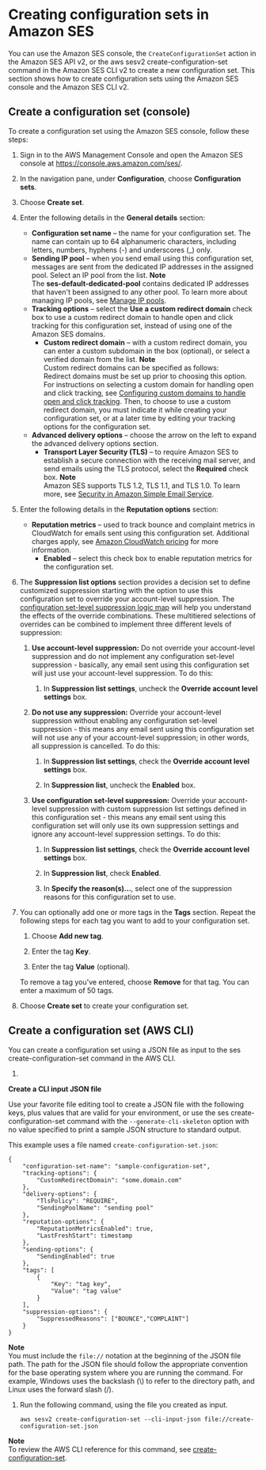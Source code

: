 # Creating configuration sets in Amazon SES<a name="creating-configuration-sets"></a>

You can use the Amazon SES console, the `CreateConfigurationSet` action in the Amazon SES API v2, or the aws sesv2 create\-configuration\-set command in the Amazon SES CLI v2 to create a new configuration set\. This section shows how to create configuration sets using the Amazon SES console and the Amazon SES CLI v2\.

## Create a configuration set \(console\)<a name="config-sets-create-console"></a>

To create a configuration set using the Amazon SES console, follow these steps:

1. Sign in to the AWS Management Console and open the Amazon SES console at [https://console\.aws\.amazon\.com/ses/](https://console.aws.amazon.com/ses/)\.

1. In the navigation pane, under **Configuration**, choose **Configuration sets**\.

1. Choose **Create set**\.

1. <a name="create-config-set-step-4"></a>Enter the following details in the **General details** section:
   + **Configuration set name** – the name for your configuration set\. The name can contain up to 64 alphanumeric characters, including letters, numbers, hyphens \(\-\) and underscores \(\_\) only\.
   + **Sending IP pool** – when you send email using this configuration set, messages are sent from the dedicated IP addresses in the assigned pool\. Select an IP pool from the list\.
**Note**  
The **ses\-default\-dedicated\-pool** contains dedicated IP addresses that haven't been assigned to any other pool\. To learn more about managing IP pools, see [Manage IP pools](managing-ip-pools.md)\.
   + **Tracking options** – select the **Use a custom redirect domain** check box to use a custom redirect domain to handle open and click tracking for this configuration set, instead of using one of the Amazon SES domains\.
     + **Custom redirect domain** – with a custom redirect domain, you can enter a custom subdomain in the box \(optional\), or select a verified domain from the list\.
**Note**  
Custom redirect domains can be specified as follows:  
Redirect domains must be set up prior to choosing this option\. For instructions on selecting a custom domain for handling open and click tracking, see [Configuring custom domains to handle open and click tracking](configure-custom-open-click-domains.md)\.
Then, to choose to use a custom redirect domain, you must indicate it while creating your configuration set, or at a later time by editing your tracking options for the configuration set\.
   + **Advanced delivery options** – choose the arrow on the left to expand the advanced delivery options section\.
     + **Transport Layer Security \(TLS\)** – to require Amazon SES to establish a secure connection with the receiving mail server, and send emails using the TLS protocol, select the **Required** check box\.
**Note**  
Amazon SES supports TLS 1\.2, TLS 1\.1, and TLS 1\.0\. To learn more, see [Security in Amazon Simple Email Service](security.md)\.

1. Enter the following details in the **Reputation options** section:
   + **Reputation metrics** – used to track bounce and complaint metrics in CloudWatch for emails sent using this configuration set\. Additional charges apply, see [Amazon CloudWatch pricing](http://aws.amazon.com/cloudwatch/pricing) for more information\.
     + **Enabled** – select this check box to enable reputation metrics for the configuration set\.

1. <a name="suppression-list-config-set-level"></a>The **Suppression list options** section provides a decision set to define customized suppression starting with the option to use this configuration set to override your account\-level suppression\. The [configuration set\-level suppression logic map](sending-email-suppression-list-config-level.md) will help you understand the effects of the override combinations\. These multitiered selections of overrides can be combined to implement three different levels of suppression:

   1. **Use account\-level suppression:** Do not override your account\-level suppression and do not implement any configuration set\-level suppression \- basically, any email sent using this configuration set will just use your account\-level suppression\. To do this:

      1. In **Suppression list settings**, uncheck the **Override account level settings** box\.

   1. **Do not use any suppression:** Override your account\-level suppression without enabling any configuration set\-level suppression \- this means any email sent using this configuration set will not use any of your account\-level suppression; in other words, all suppression is cancelled\. To do this:

      1. In **Suppression list settings**, check the **Override account level settings** box\.

      1. In **Suppression list**, uncheck the **Enabled** box\.

   1. **Use configuration set\-level suppression:** Override your account\-level suppression with custom suppression list settings defined in this configuration set \- this means any email sent using this configuration set will only use its own suppression settings and ignore any account\-level suppression settings\. To do this:

      1. In **Suppression list settings**, check the **Override account level settings** box\. 

      1. In **Suppression list**, check **Enabled**\. 

      1. In **Specify the reason\(s\)\.\.\.**, select one of the suppression reasons for this configuration set to use\.

1. You can optionally add one or more tags in the **Tags** section\. Repeat the following steps for each tag you want to add to your configuration set\.

   1. Choose **Add new tag**\.

   1. Enter the tag **Key**\.

   1. Enter the tag **Value** \(optional\)\.

   To remove a tag you've entered, choose **Remove** for that tag\. You can enter a maximum of 50 tags\.

1. Choose **Create set** to create your configuration set\.

## Create a configuration set \(AWS CLI\)<a name="config-sets-create-cli"></a>

You can create a configuration set using a JSON file as input to the ses create\-configuration\-set command in the AWS CLI\.

1. 

**Create a CLI input JSON file**

   Use your favorite file editing tool to create a JSON file with the following keys, plus values that are valid for your environment, or use the ses create\-configuration\-set command with the `--generate-cli-skeleton` option with no value specified to print a sample JSON structure to standard output\.

   This example uses a file named `create-configuration-set.json`:

   ```
   {
       "configuration-set-name": "sample-configuration-set",
       "tracking-options": {
           "CustomRedirectDomain": "some.domain.com"
       },
       "delivery-options": {
           "TlsPolicy": "REQUIRE",
           "SendingPoolName": "sending pool"
       },
       "reputation-options": {
           "ReputationMetricsEnabled": true,
           "LastFreshStart": timestamp
       },
       "sending-options": {
           "SendingEnabled": true
       },
       "tags": [
           {
               "Key": "tag key",
               "Value": "tag value"
           }
       ],
       "suppression-options": {
           "SuppressedReasons": ["BOUNCE","COMPLAINT"]
       }
   }
   ```
**Note**  
You must include the `file://` notation at the beginning of the JSON file path\.
The path for the JSON file should follow the appropriate convention for the base operating system where you are running the command\. For example, Windows uses the backslash \(\\\) to refer to the directory path, and Linux uses the forward slash \(/\)\.

1. Run the following command, using the file you created as input\.

   ```
   aws sesv2 create-configuration-set --cli-input-json file://create-configuration-set.json
   ```

**Note**  
To review the AWS CLI reference for this command, see [create\-configuration\-set](https://docs.aws.amazon.com/cli/latest/reference/sesv2/create-configuration-set.html)\.